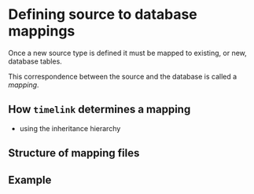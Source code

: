 # Defining source to database mappings

Once a new source type is defined it must be mapped to existing, or new, database tables.

This correspondence between the source and the database is called a _mapping_.

## How `timelink` determines a mapping

- using the inheritance hierarchy

## Structure of mapping files

## Example

